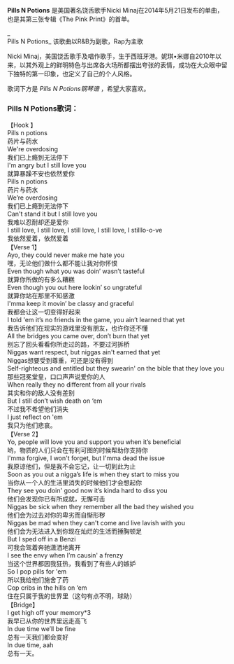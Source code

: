 

**Pills N Potions** 是美国著名饶舌歌手Nicki Minaj在2014年5月21日发布的单曲，也是其第三张专辑《The Pink
Print》的首单。

_  
Pills N Potions_ 该歌曲以R&B为副歌，Rap为主歌

  
Nicki
Minaj，美国饶舌歌手及唱作歌手，生于西班牙港。妮琪•米娜自2010年以来，以其外观上的鲜明特色与出席各大场所都摆出夸张的表情，成功在大众眼中留下独特的第一印象，也定义了自己的个人风格。

  
歌词下方是 _Pills N Potions钢琴谱_ ，希望大家喜欢。

### Pills N Potions歌词：

【Hook 】  
Pills n potions  
药片与药水  
We're overdosing  
我们已上瘾到无法停下  
I'm angry but I still love you  
就算暴躁不安也依然爱你  
Pills n potions  
药片与药水  
We’re overdosing  
我们已上瘾到无法停下  
Can't stand it but I still love you  
我难以忍耐却还是爱你  
I still love, I still love, I still love, I still love, I stilllo-o-ve  
我依然爱着，依然爱着  
【Verse 1】  
Ayo, they could never make me hate you  
嘿，无论他们做什么都不能让我对你怀恨  
Even though what you was doin’ wasn’t tasteful  
就算你所做的有多么糟糕  
Even though you out here lookin’ so ungrateful  
就算你站在那里不知感激  
I'mma keep it movin’ be classy and graceful  
我都会让这一切变得好起来  
I told 'em it’s no friends in the game, you ain’t learned that yet  
我告诉他们在现实的游戏里没有朋友，也许你还不懂  
All the bridges you came over, don’t burn that yet  
别忘了回头看看你所走过的路，不要过河拆桥  
Niggas want respect, but niggas ain't earned that yet  
Niggas想要受到尊重，可还是没有得到  
Self-righteous and entitled but they swearin' on the bible that they love you  
那些冠冕堂皇，口口声声说爱你的人  
When really they no different from all your rivals  
其实和你的敌人没有差别  
But I still don’t wish death on ‘em  
不过我不希望他们消失  
I just reflect on 'em  
我只为他们悲哀。  
【Verse 2】  
Yo, people will love you and support you when it’s beneficial  
哟，物质的人们只会在有利可图的时候帮助你支持你  
I'mma forgive, I won't forget, but I'mma dead the issue  
我原谅他们，但是我不会忘记，让一切到此为止  
Soon as you out a nigga’s life is when they start to miss you  
当你从一个人的生活里消失的时候他们才会想起你  
They see you doin' good now it’s kinda hard to diss you  
他们会发现你已有所成就，无懈可击  
Niggas be sick when they remember all the bad they wished you  
他们会为过去对你的卑劣而自惭形秽  
Niggas be mad when they can't come and live lavish with you  
他们会为无法进入到你现在灿烂的生活而捶胸顿足  
But I sped off in a Benzi  
可我会驾着奔驰潇洒地离开  
I see the envy when I’m causin' a frenzy  
当这个世界都因我狂热，我看到了有些人的嫉妒  
So I pop pills for 'em  
所以我给他们施舍了药  
Cop cribs in the hills on ‘em  
住在只属于我的世界里（这句有点不明，球助）  
【Bridge】  
I get high off your memory*3  
我早已从你的世界里远走高飞  
In due time we’ll be fine  
总有一天我们都会变好  
In due time, aah  
总有一天。

